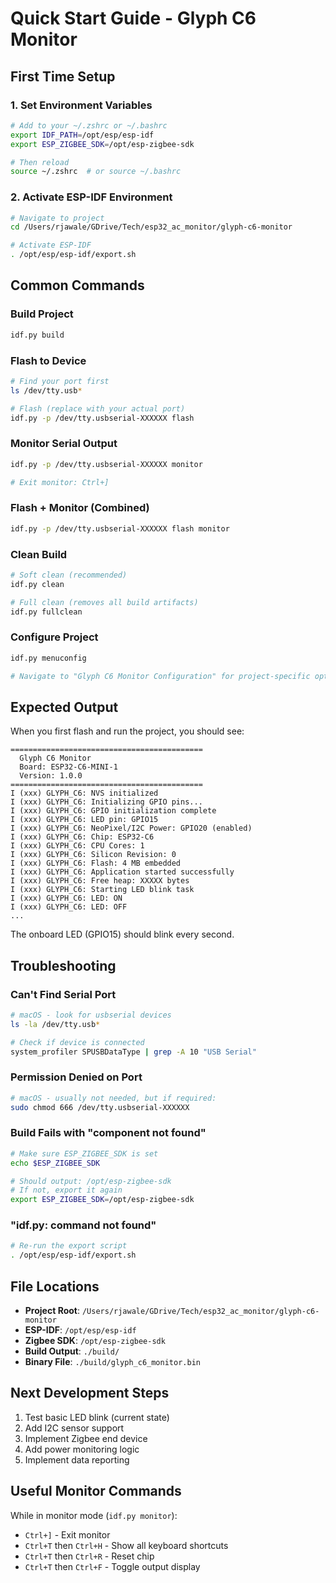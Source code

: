 # Quick Start Guide - Glyph C6 Monitor

## First Time Setup

### 1. Set Environment Variables
```bash
# Add to your ~/.zshrc or ~/.bashrc
export IDF_PATH=/opt/esp/esp-idf
export ESP_ZIGBEE_SDK=/opt/esp-zigbee-sdk

# Then reload
source ~/.zshrc  # or source ~/.bashrc
```

### 2. Activate ESP-IDF Environment
```bash
# Navigate to project
cd /Users/rjawale/GDrive/Tech/esp32_ac_monitor/glyph-c6-monitor

# Activate ESP-IDF
. /opt/esp/esp-idf/export.sh
```

## Common Commands

### Build Project
```bash
idf.py build
```

### Flash to Device
```bash
# Find your port first
ls /dev/tty.usb*

# Flash (replace with your actual port)
idf.py -p /dev/tty.usbserial-XXXXXX flash
```

### Monitor Serial Output
```bash
idf.py -p /dev/tty.usbserial-XXXXXX monitor

# Exit monitor: Ctrl+]
```

### Flash + Monitor (Combined)
```bash
idf.py -p /dev/tty.usbserial-XXXXXX flash monitor
```

### Clean Build
```bash
# Soft clean (recommended)
idf.py clean

# Full clean (removes all build artifacts)
idf.py fullclean
```

### Configure Project
```bash
idf.py menuconfig

# Navigate to "Glyph C6 Monitor Configuration" for project-specific options
```

## Expected Output

When you first flash and run the project, you should see:

```
===========================================
  Glyph C6 Monitor
  Board: ESP32-C6-MINI-1
  Version: 1.0.0
===========================================
I (xxx) GLYPH_C6: NVS initialized
I (xxx) GLYPH_C6: Initializing GPIO pins...
I (xxx) GLYPH_C6: GPIO initialization complete
I (xxx) GLYPH_C6: LED pin: GPIO15
I (xxx) GLYPH_C6: NeoPixel/I2C Power: GPIO20 (enabled)
I (xxx) GLYPH_C6: Chip: ESP32-C6
I (xxx) GLYPH_C6: CPU Cores: 1
I (xxx) GLYPH_C6: Silicon Revision: 0
I (xxx) GLYPH_C6: Flash: 4 MB embedded
I (xxx) GLYPH_C6: Application started successfully
I (xxx) GLYPH_C6: Free heap: XXXXX bytes
I (xxx) GLYPH_C6: Starting LED blink task
I (xxx) GLYPH_C6: LED: ON
I (xxx) GLYPH_C6: LED: OFF
...
```

The onboard LED (GPIO15) should blink every second.

## Troubleshooting

### Can't Find Serial Port
```bash
# macOS - look for usbserial devices
ls -la /dev/tty.usb*

# Check if device is connected
system_profiler SPUSBDataType | grep -A 10 "USB Serial"
```

### Permission Denied on Port
```bash
# macOS - usually not needed, but if required:
sudo chmod 666 /dev/tty.usbserial-XXXXXX
```

### Build Fails with "component not found"
```bash
# Make sure ESP_ZIGBEE_SDK is set
echo $ESP_ZIGBEE_SDK

# Should output: /opt/esp-zigbee-sdk
# If not, export it again
export ESP_ZIGBEE_SDK=/opt/esp-zigbee-sdk
```

### "idf.py: command not found"
```bash
# Re-run the export script
. /opt/esp/esp-idf/export.sh
```

## File Locations

- **Project Root**: `/Users/rjawale/GDrive/Tech/esp32_ac_monitor/glyph-c6-monitor`
- **ESP-IDF**: `/opt/esp/esp-idf`
- **Zigbee SDK**: `/opt/esp-zigbee-sdk`
- **Build Output**: `./build/`
- **Binary File**: `./build/glyph_c6_monitor.bin`

## Next Development Steps

1. Test basic LED blink (current state)
2. Add I2C sensor support
3. Implement Zigbee end device
4. Add power monitoring logic
5. Implement data reporting

## Useful Monitor Commands

While in monitor mode (`idf.py monitor`):
- `Ctrl+]` - Exit monitor
- `Ctrl+T` then `Ctrl+H` - Show all keyboard shortcuts
- `Ctrl+T` then `Ctrl+R` - Reset chip
- `Ctrl+T` then `Ctrl+F` - Toggle output display
